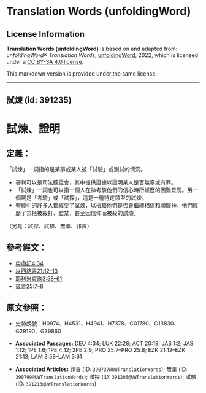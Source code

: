 # Translation Words (unfoldingWord)

## License Information

**Translation Words (unfoldingWord)** is based on and adapted from: _unfoldingWord® Translation Words_, [unfoldingWord](https://unfoldingword.org/utw), 2022, which is licensed under a [CC BY-SA 4.0 license](https://creativecommons.org/licenses/by-sa/4.0/legalcode.en).

This markdown version is provided under the same license.



--------------------------------

## 試煉 (id: 391235)

試煉、證明
=====

定義：
---

「試煉」一詞指的是某事或某人被「試驗」或測試的情況。

* 審判可以是司法聽證會，其中提供證據以證明某人是否無辜或有罪。
* 「試煉」一詞也可以指一個人在神考驗他們的信心時所經歷的困難景況。另一個詞是「考驗」或「試探」，這是一種特定類型的試煉。
* 聖經中的許多人都經受了試煉，以檢驗他們是否會繼續相信和順服神。他們經歷了包括被毆打、監禁，甚至因信仰而被殺的試煉。

（另見：試探、試驗、無辜、罪責）

參考經文：
-----

* [申命記4:34](https://ref.ly/Deut4:34)
* [以西結書21:12–13](https://ref.ly/Ezek21:12-Ezek21:13)
* [耶利米哀歌3:58–61](https://ref.ly/Lam3:58-Lam3:61)
* [箴言25:7–8](https://ref.ly/Prov25:7-Prov25:8)

原文參照：
-----

* 史特朗號：H0974、H4531、H4941、H7378、G01780、G13830、G29190、G39860

* **Associated Passages:** DEU 4:34; LUK 22:28; ACT 20:19; JAS 1:2; JAS 1:12; 1PE 1:6; 1PE 4:12; 2PE 2:9; PRO 25:7–PRO 25:8; EZK 21:12–EZK 21:13; LAM 3:58–LAM 3:61
* **Associated Articles:** 罪責 (ID: `390737@UWTranslationWords`); 無辜 (ID: `390799@UWTranslationWords`); 試探 (ID: `391206@UWTranslationWords`); 試驗 (ID: `391213@UWTranslationWords`)

